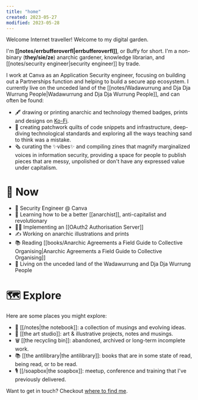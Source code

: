 ```yaml
---
title: "home"
created: 2023-05-27
modified: 2023-05-28
---
```


Welcome Internet traveller! Welcome to my digital garden.

I'm **[[notes/errbufferoverfl|errbufferoverfl]]**, or Buffy for short. I'm a non-binary (**they/sie/ze**) anarchic gardener, knowledge librarian, and [[notes/security engineer|security engineer]] by trade.

I work at Canva as an Application Security engineer, focusing on building out a Partnerships function and helping to build a secure app ecosystem. I currently live on the unceded land of the [[notes/Wadawurrung and Dja Dja Wurrung People|Wadawurrung and Dja Dja Wurrung People]], and can often be found:

- 🖋️ drawing or printing anarchic and technology themed badges, prints and designs on [Ko-Fi](https://ko-fi.com/errbufferoverfl).
- 💾 creating patchwork quilts of code snippets and infrastructure, deep-diving technological standards and exploring all the ways teaching sand to think was a mistake.
- 🗞️ curating the ✨vibes✨ and compiling zines that magnify marginalized voices in information security, providing a space for people to publish pieces that are messy, unpolished or don't have any expressed value under capitalism.

# 🌈 Now

- 📐 Security Engineer @ Canva
- 🧠 Learning how to be a better [[anarchist]], anti-capitalist and revolutionary
- 👨‍💻 Implementing an [[OAuth2 Authorisation Server]]
- ✍️ Working on anarchic illustrations and prints
- 📚 Reading [[books/Anarchic Agreements a Field Guide to Collective Organising|Anarchic Agreements a Field Guide to Collective Organising]]
- 📍 Living on the unceded land of the Wadawurrung and Dja Dja Wurrung People

# 🗺️ Explore

Here are some places you might explore:

- 📖 [[/notes|the notebook]]: a collection of musings and evolving ideas.
- 🎨 [[the art studio]]: art & illustrative projects, notes and musings.
- 🗑️ [[the recycling bin]]: abandoned, archived or long-term incomplete work.
- 📚 [[the antilibrary|the antilibrary]]: books that are in some state of read, being read, or to be read.
- 🎙️ [[/soapbox|the soapbox]]: meetup, conference and training that I've previously delivered.

Want to get in touch? Checkout [where to find me](https://links.errbufferoverfl.me).